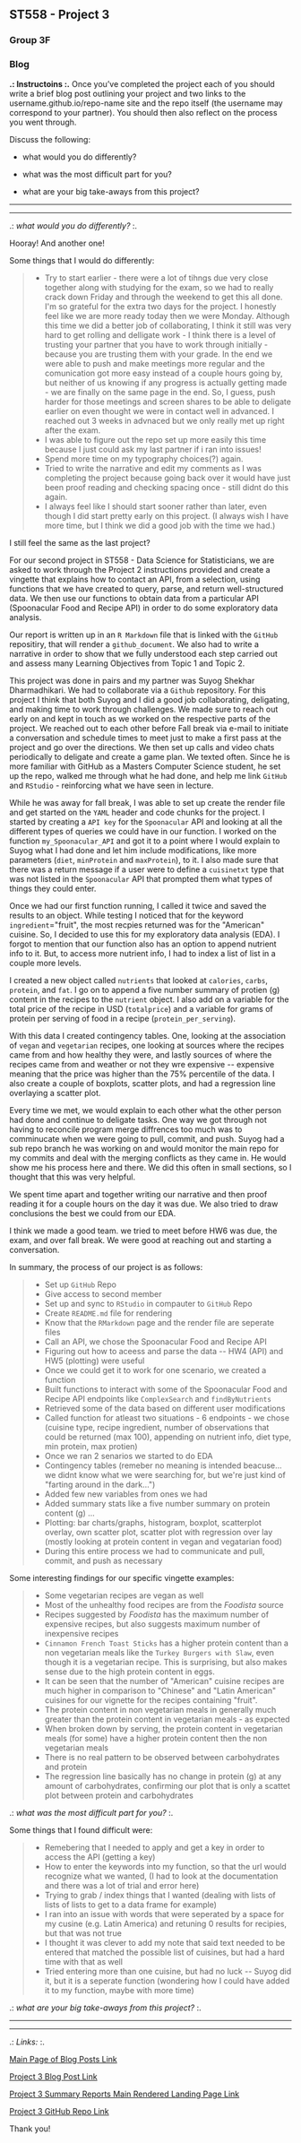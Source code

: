 ## ST558 - Project 3 
### Group 3F

### Blog

**.: Instructoins :.**
Once you’ve completed the project each of you should write a brief blog post outlining your project and two links to the username.github.io/repo-name site and the repo itself (the username may correspond to your partner). You should then also reflect on the process you went through. 

Discuss the following:

- what would you do differently? 

- what was the most difficult part for you?  

- what are your big take-aways from this project?  

________________________________________________________________________________________
________________________________________________________________________________________
   
.: *what would you do differently?* :.

Hooray! And another one!

Some things that I would do differently:

> - Try to start earlier - there were a lot of tihngs due very close together along with studying for the exam, so we had to really crack down Friday and through the weekend to get this all done. I'm so grateful for the extra two days for the project. I honestly feel like we are more ready today then we were Monday.
> Although this time we did a better job of collaborating, I think it still was very hard to get rolling and delligate work -  I think there is a level of trusting your partner that you have to work through initially - because you are trusting them with your grade. In the end we were able to push and make meetings more regular and the comunication got more easy instead of a couple hours going by, but neither of us knowing if any progress is actually getting made - we are finally on the same page in the end. So, I guess, push harder for those meetings and screen shares to be able to deligate earlier on even thought we were in contact well in advanced. I reached out 3 weeks in advnaced but we only really met up right after the exam.
> - I was able to figure out the repo set up more easily this time because I just could ask my last partner if i ran into issues!
> - Spend more time on my typography choices(?) again. 
> - Tried to write the narrative and edit my comments as I was completing the project because going back over it would have just been proof reading and checking spacing once - still didnt do this again.
> - I always feel like I should start sooner rather than later, even though I did start pretty early on this project. (I always wish I have more time, but I think we did a good job with the time we had.)

I still feel the same as the last project?








For our second project in ST558 - Data Science for Statisticians, we are asked to work through the Project 2 instructions provided and create a vingette that explains how to contact an API, from a selection, using functions that we have created to query, parse, and return well-structured data. We then use our functions to obtain data from a particular API (Spoonacular Food and Recipe API) in order to do some exploratory data analysis. 

Our report is written up in an `R Markdown` file that is linked with the `GitHub` repositiry, that will render a `github_document`. We also had to write a narrative in order to show that we fully understood each step carried out and assess many Learning Objectives from Topic 1 and Topic 2.

This project was done in pairs and my partner was Suyog Shekhar Dharmadhikari. We had to collaborate via a `Github` repository. For this project I think that both Suyog and I did a good job collaborating, deligating, and making time to work through challenges. We made sure to reach out early on and kept in touch as we worked on the respective parts of the project. We reached out to each other before Fall break via e-mail to initiate a conversation and schedule times to meet just to make a first pass at the project and go over the directions. We then set up calls and video chats periodically to deligate and create a game plan. We texted often. Since he is more familiar with GitHub as a Masters Computer Science student, he set up the repo, walked me through what he had done, and help me link `GitHub` and `RStudio` - reinforcing what we have seen in lecture.

While he was away for fall break, I was able to set up create the render file and get started on the `YAML` header and code chunks for the project. I started by creating a `API key` for the `Spoonacular` API and looking at all the different types of queries we could have in our function. I worked on the function `my_Spoonacular_API` and got it to a point where I would explain to Suyog what I had done and let him include modifications, like more parameters (`diet`, `minProtein` and `maxProtein`), to it. I also made sure that there was a return message if a user were to define a `cuisinetxt` type that was not listed in the `Spoonacular` API that prompted them what types of things they could enter. 

Once we had our first function running, I called it twice and saved the results to an object. While testing I noticed that for the keyword `ingredient`="fruit", the most recpies returned was for the "American" cuisine. So, I decided to use this for my exploratory data analysis (EDA). I forgot to mention that our function also has an option to append nutrient info to it. But, to access more nutrient info, I had to index a list of list in a couple more levels. 

I created a new object called `nutrients` that looked at `calories`, `carbs`, `protein`, and `fat`. I go on to append a five number summary of protien (g) content in the recipes to the `nutrient` object. I also add on a variable for the total price of the recipe in USD (`totalprice`) and a variable for grams of protein per serving of food in a recipe (`protein_per_serving`).

With this data I created contingency tables. One, looking at the association of `vegan` and `vegetarian` recipes, one looking at sources where the recipes came from and how healthy they were, and lastly sources of where the recipes came from and weather or not they wre expensive -- expensive meaning that the price was higher than the 75% percentile of the data. I also create a couple of boxplots, scatter plots, and had a regression line overlaying a scatter plot.

Every time we met, we would explain to each other what the other person had done and continue to deligate tasks. One way we got through not having to reconcile program merge diffrences too much was to comminucate when we were going to pull, commit, and push. Suyog had a sub repo branch he was working on and would monitor the main repo for my commits and deal with the merging conflicts as they came in. He would show me his process here and there. We did this often in small sections, so I thought that this was very helpful. 

We spent time apart and together writing our narrative and then proof reading it for a couple hours on the day it was due. We also tried to draw conclusions the best we could from our EDA.

I think we made a good team. we tried to meet before HW6 was due, the exam, and over fall break. We were good at reaching out and starting a conversation. 


In summary, the process of our project is as follows:  

> - Set up `GitHub` Repo  
> - Give access to second member   
> - Set up and sync to `RStudio` in compauter to `GitHub` Repo  
> - Create `README.md` file for rendering  
> - Know that the `RMarkdown` page and the render file are seperate files  
> - Call an API, we chose the Spoonacular Food and Recipe API  
> - Figuring out how to aceess and parse the data -- HW4 (API) and HW5 (plotting) were useful  
> - Once we could get it to work for one scenario, we created a function  
> - Built functions to interact with some of the Spoonacular Food and Recipe API endpoints like `ComplexSearch` and `findByNutrients`  
> - Retrieved some of the data based on different user modifications  
> - Called function for atleast two situations - 6 endpoints - we chose (cuisine type, recipe ingredient, number of observations that could be returned (max 100), appending on nutrient info, diet type, min protein, max protien)  
> - Once we ran 2 senarios we started to do EDA  
> - Contingency tables (remeber no meaning is intended beacuse... we didnt know what we were searching for, but we're just kind of "farting around in the dark...")  
> - Added few new variables from ones we had  
> - Added summary stats like a five number summary on protein content (g) ...  
> - Plotting: bar charts/graphs, histogram, boxplot, scatterplot overlay, own scatter plot, scatter plot with regression over lay (mostly looking at protein content in vegan and vegatarian food)  
> - During this entire process we had to communicate and pull, commit, and push as necessary


Some interesting findings for our specific vingette examples:  

> - Some vegetarian recipes are vegan as well  
> - Most of the unhealthy food recipes are from the *Foodista* source  
> - Recipes suggested by *Foodista* has the maximum number of expensive recipes, but also suggests maximum number of inexpensive recipes  
> - `Cinnamon French Toast Sticks` has a higher protein content than a non vegetarian meals like the `Turkey Burgers with Slaw`, even though it is a vegetarian recipe. This is surprising, but also makes sense due to the high protein content in eggs.  
> - It can be seen that the number of "American" cuisine recipes are much higher in comparison to "Chinese" and "Latin American" cuisines for our vignette for the recipes containing "fruit".  
> - The protein content in non vegetarian meals in generally much greater than the protein content in vegetarian meals - as expected  
> - When broken down by serving, the protein content in vegetarian meals (for some) have a higher protein content then the non vegetarian meals  
> - There is no real pattern to be observed between carbohydrates and protein  
> - The regression line basically has no change in protein (g) at any amount of carbohydrates, confirming our plot that is only a scattet plot between protein and carbohydrates  
 

.: *what was the most difficult part for you?* :.

Some things that I found difficult were:

> - Remebering that I needed to apply and get a key in order to access the API (getting a key)
> - How to enter the keywords into my function, so that the url would recognize what we wanted, (I had to look at the documentation and there was a lot of trial and error here)
> - Trying to grab / index things that I wanted (dealing with lists of lists of lists to get to a data frame for example)
> - I ran into an issue with words that were seperated by a space for my cusine (e.g. Latin America) and retuning 0 results for recipies, but that was not true
> - I thought it was clever to add my note that said text needed to be entered that matched the possible list of cuisines, but had a hard time with that as well
> - Tried entering more than one cuisine, but had no luck -- Suyog did it, but it is a seperate function (wondering how I could have added it to my function, maybe with more time)



.: *what are your big take-aways from this project?* :.

________________________________________________________________________________________
________________________________________________________________________________________

.: *Links:* :.

[Main Page of Blog Posts Link](https://magarittenguyen.github.io/)
 
[Project 3 Blog Post Link](https://magarittenguyen.github.io/2022/11/16/STT558-Project3-GroupF-Blog-Post.html)
                           
[Project 3 Summary Reports Main Rendered Landing Page Link](https://magarittenguyen.github.io/ST558_Project3_GroupF/)
                                                       
[Project 3 GitHub Repo Link](https://github.com/magarittenguyen/ST558_Project3_GroupF)
                            
Thank you!
